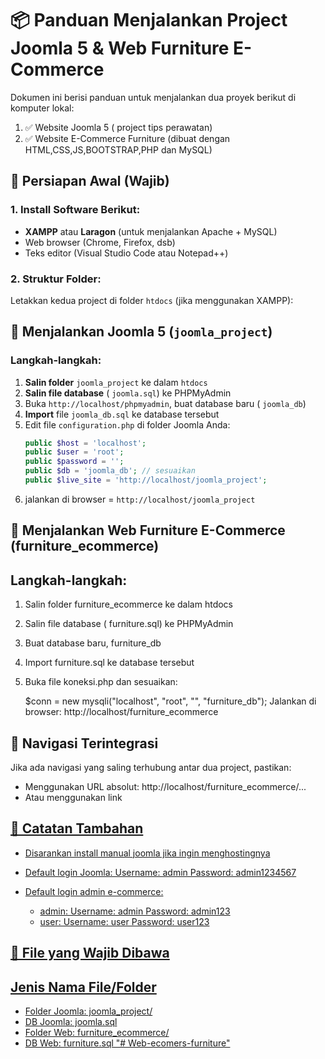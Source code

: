 # 📦 Panduan Menjalankan Project Joomla 5 & Web Furniture E-Commerce

Dokumen ini berisi panduan untuk menjalankan dua proyek berikut di komputer lokal:

1. ✅ Website Joomla 5 ( project tips perawatan)
2. ✅ Website E-Commerce Furniture (dibuat dengan HTML,CSS,JS,BOOTSTRAP,PHP dan MySQL)

## 🔧 Persiapan Awal (Wajib)

### 1. Install Software Berikut:

- **XAMPP** atau **Laragon** (untuk menjalankan Apache + MySQL)
- Web browser (Chrome, Firefox, dsb)
- Teks editor (Visual Studio Code atau Notepad++)

### 2. Struktur Folder:

Letakkan kedua project di folder `htdocs` (jika menggunakan XAMPP):

## 🧩 Menjalankan Joomla 5 (`joomla_project`)

### Langkah-langkah:

1. **Salin folder** `joomla_project` ke dalam `htdocs`
2. **Salin file database** ( `joomla.sql`) ke PHPMyAdmin
3. Buka `http://localhost/phpmyadmin`, buat database baru ( `joomla_db`)
4. **Import** file `joomla_db.sql` ke database tersebut
5. Edit file `configuration.php` di folder Joomla Anda:
   ```php
   public $host = 'localhost';
   public $user = 'root';
   public $password = '';
   public $db = 'joomla_db'; // sesuaikan
   public $live_site = 'http://localhost/joomla_project';
   ```
6. jalankan di browser = `http://localhost/joomla_project`

## 🛒 Menjalankan Web Furniture E-Commerce (furniture_ecommerce)

## Langkah-langkah:

1. Salin folder furniture_ecommerce ke dalam htdocs
2. Salin file database ( furniture.sql) ke PHPMyAdmin
3. Buat database baru, furniture_db
4. Import furniture.sql ke database tersebut
5. Buka file koneksi.php dan sesuaikan:

   $conn = new mysqli("localhost", "root", "", "furniture_db");
   Jalankan di browser: http://localhost/furniture_ecommerce

## 🔗 Navigasi Terintegrasi

Jika ada navigasi yang saling terhubung antar dua project, pastikan:

- Menggunakan URL absolut: http://localhost/furniture_ecommerce/...
- Atau menggunakan link <a href="/furniture_ecommerce/index.php">

## 📝 Catatan Tambahan

- Disarankan install manual joomla jika ingin menghostingnya

- Default login Joomla:
  Username: admin
  Password: admin1234567

- Default login admin e-commerce:
  - admin:
    Username: admin
    Password: admin123
  - user:
    Username: user
    Password: user123

## 📂 File yang Wajib Dibawa

## Jenis Nama File/Folder

- Folder Joomla: joomla_project/
- DB Joomla: joomla.sql
- Folder Web: furniture_ecommerce/
- DB Web: furniture.sql
"# Web-ecomers-furniture" 
